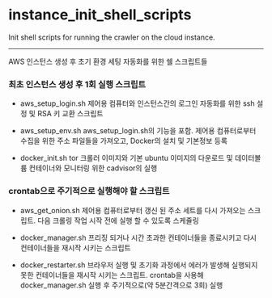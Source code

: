 # instance_init_shell_scripts
Init shell scripts for running the crawler on the cloud instance.

---

AWS 인스턴스 생성 후 초기 환경 세팅 자동화를 위한 쉘 스크립트들

### 최초 인스턴스 생성 후 1회 실행 스크립트

* aws_setup_login.sh
  제어용 컴퓨터와 인스턴스간의 로그인 자동화를 위한 ssh 설정 및 RSA 키 교환 스크립트

* aws_setup_env.sh
  aws_setup_login.sh의 기능을 포함. 제어용 컴퓨터로부터 수집을 위한 주소 파일들을 가져오고, Docker의 설치 및 기본정보 등록

* docker_init.sh
  tor 크롤러 이미지와 기본 ubuntu 이미지의 다운로드 및 데이터볼륨 컨테이너와 모니터링 위한 cadvisor의 실행

### crontab으로 주기적으로 실행해야 할 스크립트

* aws_get_onion.sh
  제어용 컴퓨터로부터 갱신 된 주소 세트를 다시 가져오는 스크립트. 다음 크롤링 작업 시작 전에 실행 할 수 있도록 스케쥴링

* docker_manager.sh
  프리징 되거나 시간 초과한 컨테이너들을 종료시키고 다시 컨테이너들을 재시작 시키는 스크립트

* docker_restarter.sh
  브라우저 실행 및 초기화 과정에서 에러가 발생해 실행되지 못한 컨테이너들을 재시작 시키는 스크립트. crontab을 사용해 docker_manager.sh 실행 후 주기적으로(약 5분간격으로 3회) 실행
